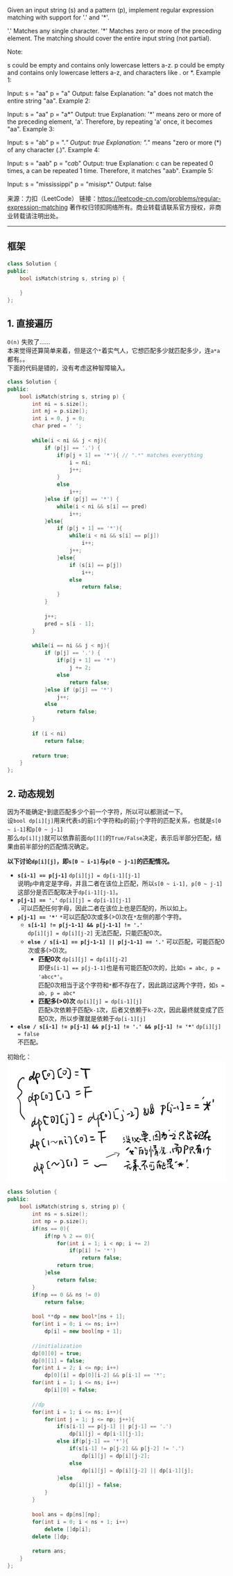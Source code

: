 Given an input string (s) and a pattern (p), implement regular expression matching with support for '.' and '*'.

'.' Matches any single character.
'*' Matches zero or more of the preceding element.
The matching should cover the entire input string (not partial).

Note:

s could be empty and contains only lowercase letters a-z.
p could be empty and contains only lowercase letters a-z, and characters like . or *.
Example 1:

Input:
s = "aa"
p = "a"
Output: false
Explanation: "a" does not match the entire string "aa".
Example 2:

Input:
s = "aa"
p = "a*"
Output: true
Explanation: '*' means zero or more of the preceding element, 'a'. Therefore, by repeating 'a' once, it becomes "aa".
Example 3:

Input:
s = "ab"
p = ".*"
Output: true
Explanation: ".*" means "zero or more (*) of any character (.)".
Example 4:

Input:
s = "aab"
p = "c*a*b"
Output: true
Explanation: c can be repeated 0 times, a can be repeated 1 time. Therefore, it matches "aab".
Example 5:

Input:
s = "mississippi"
p = "mis*is*p*."
Output: false

来源：力扣（LeetCode）
链接：https://leetcode-cn.com/problems/regular-expression-matching
著作权归领扣网络所有。商业转载请联系官方授权，非商业转载请注明出处。
_______________________

## 框架
```cpp
class Solution {
public:
    bool isMatch(string s, string p) {
        
    }
};
```

## 1. 直接遍历
`O(n)`
失败了……  
本来觉得还算简单来着，但是这个`*`着实气人，它想匹配多少就匹配多少，连`a*a`都有。。  
下面的代码是错的，没有考虑这种智障输入。  
```cpp
class Solution {
public:
    bool isMatch(string s, string p) {
        int ni = s.size();
        int nj = p.size();
        int i = 0, j = 0;
        char pred = ' ';

        while(i < ni && j < nj){
            if (p[j] == '.') {
                if(p[j + 1] == '*'){ // ".*" matches everything
                    i = ni;
                    j++;
                }
                else
                    i++;
            }else if (p[j] == '*') {
                while(i < ni && s[i] == pred)
                    i++;
            }else{
                if (p[j + 1] == '*'){
                    while(i < ni && s[i] == p[j])
                        i++;
                    j++;
                }else{
                    if (s[i] == p[j])
                        i++;
                    else
                        return false;
                }
            }

            j++;
            pred = s[i - 1];
        }

        while(i == ni && j < nj){
            if (p[j] == '.') {
                if(p[j + 1] == '*')
                    j += 2;
                else
                    return false;
            }else if (p[j] == '*')
                j++;
            else
                return false;
        }

        if (i < ni)
            return false;
        
        return true;
    }
};
```

## 2. 动态规划
因为不能确定`*`到底匹配多少个前一个字符，所以可以都测试一下。  
设`bool dp[i][j]`用来代表`s`的前`i`个字符和`p`的前`j`个字符的匹配关系，也就是`s[0 ~ i-1]`和`p[0 ~ j-1]`  
那么`dp[i][j]`就可以依靠前面`dp[][]`的`True/False`决定，表示后半部分匹配，结果由前半部分的匹配情况确定。  

**以下讨论`dp[i][j]`，即`s[0 ~ i-1]`与`p[0 ~ j-1]`的匹配情况。**  
- **`s[i-1] == p[j-1]`**
  `dp[i][j] = dp[i-1][j-1]`  
  说明`p`中肯定是字母，并且二者在该位上匹配，所以`s[0 ~ i-1], p[0 ~ j-1]`这部分是否匹配取决于`dp[i-1][j-1]`。  
- **`p[j-1] == '.'`**
  `dp[i][j] = dp[i-1][j-1]`  
  `.`可以匹配任何字母，因此二者在该位上也是匹配的，所以如上。  
- **`p[j-1] == '*'`**
  `*`可以匹配0次或多(>0)次在`*`左侧的那个字符。  
    - **`s[i-1] != p[j-1-1] && p[j-1-1] != '.'`**  
    `dp[i][j] = dp[i][j-2]`
    无法匹配，只能匹配0次。  
    - **`else / s[i-1] == p[j-1-1] || p[j-1-1] == '.'`**
    可以匹配，可能匹配0次或多(>0)次。  
        - **匹配0次**
        `dp[i][j] = dp[i][j-2]`  
        即便`s[i-1] == p[j-1-1]`也是有可能匹配0次的，比如`s = abc, p = 'abcc*'`。  
        匹配0次相当于这个字符和`*`都不存在了，因此跳过这两个字符，如`s = ab, p = abc*`  
        - **匹配多(>0)次**
        `dp[i][j] = dp[i-1][j]`  
        匹配`k`次依赖于匹配`k-1`次，后者又依赖于`k-2`次，因此最终就变成了匹配0次，所以步骤就是依赖于`dp[i-1][j]`  
- **`else / s[i-1] != p[j-1] && p[j-1] != '.' && p[j-1] != '*'`**
    `dp[i][j] = false`  
    不匹配。  

初始化：  
![init](init.png)  

```cpp
class Solution {
public:
    bool isMatch(string s, string p) {
        int ns = s.size();
        int np = p.size();
        if(ns == 0){
            if(np % 2 == 0){
                for(int i = 1; i < np; i += 2)
                    if(p[i] != '*')
                        return false;
                return true;
            }else
                return false;
        }
        if(np == 0 && ns != 0)
            return false;

        bool **dp = new bool*[ns + 1];
        for(int i = 0; i <= ns; i++)
            dp[i] = new bool[np + 1];
        
        //initialization
        dp[0][0] = true;
        dp[0][1] = false;
        for(int i = 2; i <= np; i++)
            dp[0][i] = dp[0][i-2] && p[i-1] == '*';
        for(int i = 1; i <= ns; i++)
            dp[i][0] = false;

        //dp
        for(int i = 1; i <= ns; i++){
            for(int j = 1; j <= np; j++){
                if(s[i-1] == p[j-1] || p[j-1] == '.')
                    dp[i][j] = dp[i-1][j-1];
                else if(p[j-1] == '*'){
                    if(s[i-1] != p[j-2] && p[j-2] != '.')
                        dp[i][j] = dp[i][j-2];
                    else
                        dp[i][j] = dp[i][j-2] || dp[i-1][j];
                }else
                    dp[i][j] = false;
            }
        }

        bool ans = dp[ns][np];
        for(int i = 0; i < ns + 1; i++)
            delete []dp[i];
        delete []dp;

        return ans;
    }
};
```